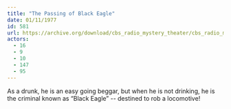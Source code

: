 ```yaml
---
title: "The Passing of Black Eagle"
date: 01/11/1977
id: 581
url: https://archive.org/download/cbs_radio_mystery_theater/cbs_radio_mystery_theater-0551-0600.zip/cbs_radio_mystery_theater-0551-0600%2Fcbsrmt_0581_the_passing_of_black_eagle.mp3
actors:
  - 16
  - 9
  - 10
  - 147
  - 95
---
```

As a drunk, he is an easy going beggar, but when he is not drinking, he is the criminal known as “Black Eagle” -- destined to rob a locomotive!